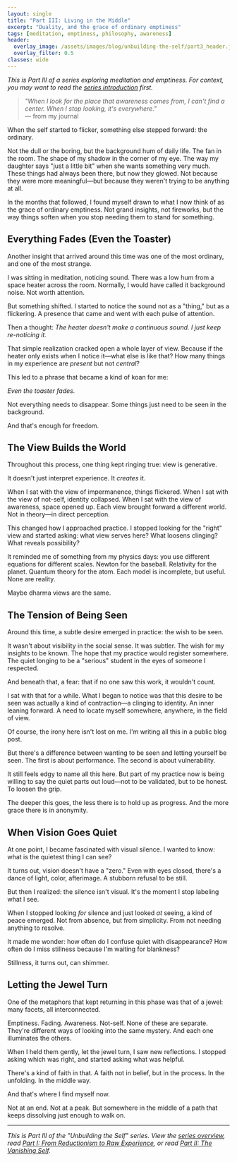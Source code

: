 ```yaml
---
layout: single
title: "Part III: Living in the Middle"
excerpt: "Duality, and the grace of ordinary emptiness"
tags: [meditation, emptiness, philosophy, awareness]
header:
  overlay_image: /assets/images/blog/unbuilding-the-self/part3_header.jpg
  overlay_filter: 0.5
classes: wide
---
```


*This is Part III of a series exploring meditation and emptiness. For context, you may want to read the [series introduction](/pages/unbuilding-the-self/) first.*

> *"When I look for the place that awareness comes from, I can't find a center. When I stop looking, it's everywhere."*  
> — from my journal

When the self started to flicker, something else stepped forward: the ordinary.

Not the dull or the boring, but the background hum of daily life. The fan in the room. The shape of my shadow in the corner of my eye. The way my daughter says "just a little bit" when she wants something very much. These things had always been there, but now they glowed. Not because they were more meaningful—but because they weren't trying to be anything at all.

In the months that followed, I found myself drawn to what I now think of as the grace of ordinary emptiness. Not grand insights, not fireworks, but the way things soften when you stop needing them to stand for something.

## Everything Fades (Even the Toaster)

Another insight that arrived around this time was one of the most ordinary, and one of the most strange.

I was sitting in meditation, noticing sound. There was a low hum from a space heater across the room. Normally, I would have called it background noise. Not worth attention.

But something shifted. I started to notice the sound not as a "thing," but as a flickering. A presence that came and went with each pulse of attention.

Then a thought: *The heater doesn't make a continuous sound. I just keep re-noticing it.*

That simple realization cracked open a whole layer of view. Because if the heater only exists when I notice it—what else is like that? How many things in my experience are *present* but not *central*?

This led to a phrase that became a kind of koan for me:

*Even the toaster fades.*

Not everything needs to disappear. Some things just need to be seen in the background.

And that's enough for freedom.

## The View Builds the World

Throughout this process, one thing kept ringing true: view is generative.

It doesn't just interpret experience. It *creates* it.

When I sat with the view of impermanence, things flickered. When I sat with the view of not-self, identity collapsed. When I sat with the view of awareness, space opened up. Each view brought forward a different world. Not in theory—in direct perception.

This changed how I approached practice. I stopped looking for the "right" view and started asking: what view serves here? What loosens clinging? What reveals possibility?

It reminded me of something from my physics days: you use different equations for different scales. Newton for the baseball. Relativity for the planet. Quantum theory for the atom. Each model is incomplete, but useful. None are reality.

Maybe dharma views are the same.

## The Tension of Being Seen

Around this time, a subtle desire emerged in practice: the wish to be seen.

It wasn't about visibility in the social sense. It was subtler. The wish for my insights to be known. The hope that my practice would register somewhere. The quiet longing to be a "serious" student in the eyes of someone I respected.

And beneath that, a fear: that if no one saw this work, it wouldn't count.

I sat with that for a while. What I began to notice was that this desire to be seen was actually a kind of contraction—a clinging to identity. An inner leaning forward. A need to locate myself somewhere, anywhere, in the field of view.

Of course, the irony here isn't lost on me. I'm writing all this in a public blog post.

But there's a difference between wanting to be seen and letting yourself be seen. The first is about performance. The second is about vulnerability.

It still feels edgy to name all this here. But part of my practice now is being willing to say the quiet parts out loud—not to be validated, but to be honest. To loosen the grip.

The deeper this goes, the less there is to hold up as progress. And the more grace there is in anonymity.

## When Vision Goes Quiet

At one point, I became fascinated with visual silence. I wanted to know: what is the quietest thing I can see?

It turns out, vision doesn't have a "zero." Even with eyes closed, there's a dance of light, color, afterimage. A stubborn refusal to be still.

But then I realized: the silence isn't visual. It's the moment I stop labeling what I see.

When I stopped looking *for* silence and just looked *at* seeing, a kind of peace emerged. Not from absence, but from simplicity. From not needing anything to resolve.

It made me wonder: how often do I confuse quiet with disappearance? How often do I miss stillness because I'm waiting for blankness?

Stillness, it turns out, can shimmer.

## Letting the Jewel Turn

One of the metaphors that kept returning in this phase was that of a jewel: many facets, all interconnected.

Emptiness. Fading. Awareness. Not-self. None of these are separate. They're different ways of looking into the same mystery. And each one illuminates the others.

When I held them gently, let the jewel turn, I saw new reflections. I stopped asking which was right, and started asking what was helpful.

There's a kind of faith in that. A faith not in belief, but in the process. In the unfolding. In the middle way.

And that's where I find myself now.

Not at an end. Not at a peak. But somewhere in the middle of a path that keeps dissolving just enough to walk on.

---

*This is Part III of the "Unbuilding the Self" series. View the [series overview](/pages/unbuilding-the-self/), read [Part I: From Reductionism to Raw Experience](/blog/from-reductionism-to-raw-experience/), or read [Part II: The Vanishing Self](/blog/the-vanishing-self/).*